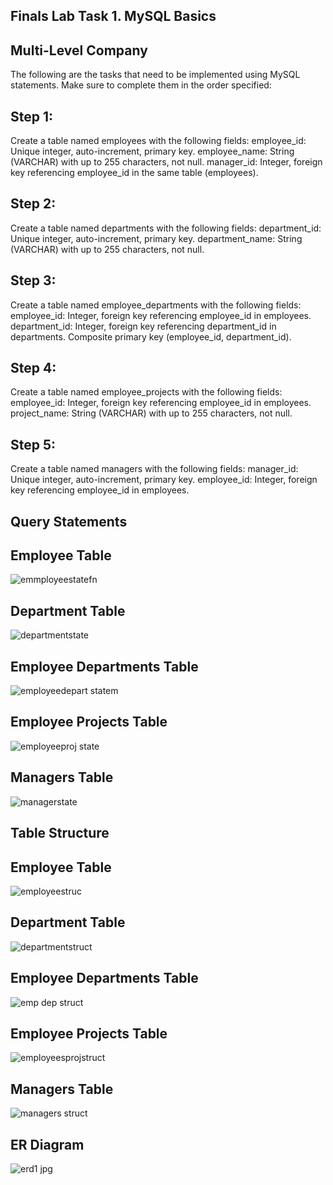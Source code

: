 ## Finals Lab Task 1. MySQL Basics
## Multi-Level Company

The following are the tasks that need to be implemented using MySQL statements. Make sure to complete them in the order specified:
## Step 1:
Create a table named employees with the following fields:
employee_id: Unique integer, auto-increment, primary key.
employee_name: String (VARCHAR) with up to 255 characters, not null.
manager_id: Integer, foreign key referencing employee_id in the same table (employees).
## Step 2:
Create a table named departments with the following fields:
department_id: Unique integer, auto-increment, primary key.
department_name: String (VARCHAR) with up to 255 characters, not null.
## Step 3:
Create a table named employee_departments with the following fields:
employee_id: Integer, foreign key referencing employee_id in employees.
department_id: Integer, foreign key referencing department_id in departments.
Composite primary key (employee_id, department_id).
## Step 4:
Create a table named employee_projects with the following fields:
employee_id: Integer, foreign key referencing employee_id in employees.
project_name: String (VARCHAR) with up to 255 characters, not null.
## Step 5:
Create a table named managers with the following fields:
manager_id: Unique integer, auto-increment, primary key.
employee_id: Integer, foreign key referencing employee_id in employees.

## Query Statements

## Employee Table
![emmployeestatefn](https://github.com/user-attachments/assets/20660f35-4816-440e-b390-f13ec05731f8)

## Department Table
![departmentstate](https://github.com/user-attachments/assets/d0d3e4ad-dd62-4e01-aa7d-7a36241dd8d2)

## Employee Departments Table
![employeedepart statem](https://github.com/user-attachments/assets/2730be46-044f-4712-b088-94b6de4a5eb0)

## Employee Projects Table
![employeeproj state](https://github.com/user-attachments/assets/15d74a14-fa68-496e-b745-7cd53341031a)

## Managers Table
![managerstate](https://github.com/user-attachments/assets/cd6e2475-88ed-4581-b392-17a729e185c0)

## Table Structure

## Employee Table
![employeestruc](https://github.com/user-attachments/assets/8f42bb94-8d2d-4cf4-ac87-01914cfd6952)

## Department Table
![departmentstruct](https://github.com/user-attachments/assets/32f67678-a682-4473-8f73-aa98804442c1)

## Employee Departments Table
![emp dep struct](https://github.com/user-attachments/assets/12e28198-ef20-4bff-817e-78c72a6ac490)

## Employee Projects Table
![employeesprojstruct](https://github.com/user-attachments/assets/c0346d02-c26a-4dc2-877f-533b0d6fede1)

## Managers Table
![managers struct](https://github.com/user-attachments/assets/7546afbe-286f-48c6-8ab2-c932cdc8cc85)

## ER Diagram
![erd1 jpg](https://github.com/user-attachments/assets/d3586558-2e77-4242-bead-e189732869c6)
